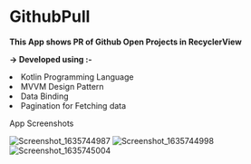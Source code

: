 # GithubPull

<b>This App shows PR of Github Open Projects in RecyclerView</b>


<b>-> Developed using :-</b>


<li>Kotlin Programming Language</li>

<li>MVVM Design Pattern </li>

<li>Data Binding</li>

<li>Pagination for Fetching data</li>


App Screenshots


![Screenshot_1635744987](https://user-images.githubusercontent.com/77268176/139626644-3532ab03-d3ae-443b-8f9d-af4888f542b6.png)
![Screenshot_1635744998](https://user-images.githubusercontent.com/77268176/139626647-fabc251a-4b9a-4034-b64c-4011ed439e76.png)
![Screenshot_1635745004](https://user-images.githubusercontent.com/77268176/139626652-c35b8681-67f3-429c-bcfc-f06bad2e0426.png)


